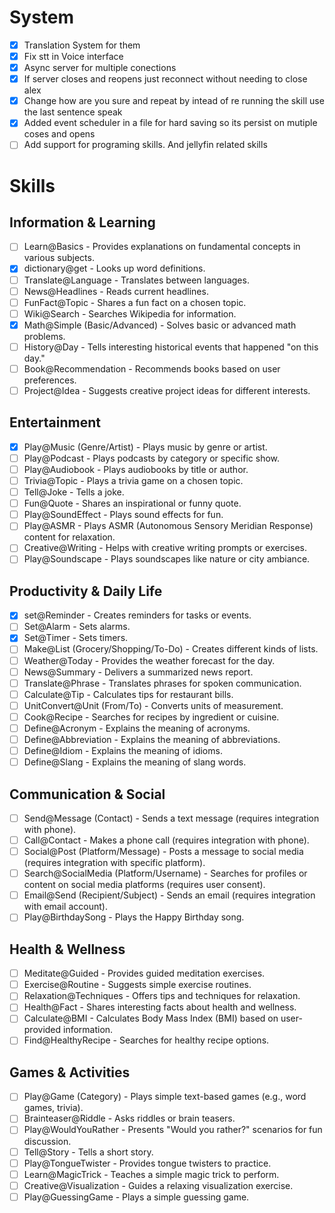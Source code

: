 # System
- [x] Translation System for them
- [x] Fix stt in Voice interface
- [x] Async server for multiple conections
- [x] If server closes and reopens just reconnect without needing to close alex 
- [x] Change how are you sure and repeat by  intead of re running the skill use the last sentence speak
- [x] Added event scheduler in a file for hard saving so its persist on mutiple coses and opens
- [ ] Add support for programing skills. And jellyfin related skills

# Skills
## Information & Learning
- [ ] Learn@Basics - Provides explanations on fundamental concepts in various subjects.
- [x] dictionary@get - Looks up word definitions.
- [ ] Translate@Language - Translates between languages.
- [ ] News@Headlines - Reads current headlines.
- [ ] FunFact@Topic - Shares a fun fact on a chosen topic.
- [ ] Wiki@Search - Searches Wikipedia for information.
- [x] Math@Simple (Basic/Advanced) - Solves basic or advanced math problems.
- [ ] History@Day - Tells interesting historical events that happened "on this day."
- [ ] Book@Recommendation - Recommends books based on user preferences.
- [ ] Project@Idea - Suggests creative project ideas for different interests.

## Entertainment
- [x] Play@Music (Genre/Artist) - Plays music by genre or artist.
- [ ] Play@Podcast - Plays podcasts by category or specific show.
- [ ] Play@Audiobook - Plays audiobooks by title or author.
- [ ] Trivia@Topic - Plays a trivia game on a chosen topic.
- [ ] Tell@Joke - Tells a joke.
- [ ] Fun@Quote - Shares an inspirational or funny quote.
- [ ] Play@SoundEffect - Plays sound effects for fun.
- [ ] Play@ASMR - Plays ASMR (Autonomous Sensory Meridian Response) content for relaxation.
- [ ] Creative@Writing - Helps with creative writing prompts or exercises.
- [ ] Play@Soundscape - Plays soundscapes like nature or city ambiance.

## Productivity & Daily Life
- [x] set@Reminder - Creates reminders for tasks or events.
- [ ] Set@Alarm - Sets alarms.
- [x] Set@Timer - Sets timers.
- [ ] Make@List (Grocery/Shopping/To-Do) - Creates different kinds of lists.
- [ ] Weather@Today - Provides the weather forecast for the day.
- [ ] News@Summary - Delivers a summarized news report.
- [ ] Translate@Phrase - Translates phrases for spoken communication.
- [ ] Calculate@Tip - Calculates tips for restaurant bills.
- [ ] UnitConvert@Unit (From/To) - Converts units of measurement.
- [ ] Cook@Recipe - Searches for recipes by ingredient or cuisine.
- [ ] Define@Acronym - Explains the meaning of acronyms.
- [ ] Define@Abbreviation - Explains the meaning of abbreviations.
- [ ] Define@Idiom - Explains the meaning of idioms.
- [ ] Define@Slang - Explains the meaning of slang words.

## Communication & Social
- [ ] Send@Message (Contact) - Sends a text message (requires integration with phone).
- [ ] Call@Contact - Makes a phone call (requires integration with phone).
- [ ] Social@Post (Platform/Message) - Posts a message to social media (requires integration with specific platform).
- [ ] Search@SocialMedia (Platform/Username) - Searches for profiles or content on social media platforms (requires user consent).
- [ ] Email@Send (Recipient/Subject) - Sends an email (requires integration with email account).
- [ ] Play@BirthdaySong - Plays the Happy Birthday song. 

## Health & Wellness
- [ ] Meditate@Guided - Provides guided meditation exercises.
- [ ] Exercise@Routine - Suggests simple exercise routines.
- [ ] Relaxation@Techniques - Offers tips and techniques for relaxation.
- [ ] Health@Fact - Shares interesting facts about health and wellness.
- [ ] Calculate@BMI - Calculates Body Mass Index (BMI) based on user-provided information.
- [ ] Find@HealthyRecipe - Searches for healthy recipe options.

## Games & Activities
- [ ] Play@Game (Category) - Plays simple text-based games (e.g., word games, trivia).
- [ ] Brainteaser@Riddle - Asks riddles or brain teasers.
- [ ] Play@WouldYouRather - Presents "Would you rather?" scenarios for fun discussion.
- [ ] Tell@Story - Tells a short story.
- [ ] Play@TongueTwister - Provides tongue twisters to practice.
- [ ] Learn@MagicTrick - Teaches a simple magic trick to perform.
- [ ] Creative@Visualization - Guides a relaxing visualization exercise.
- [ ] Play@GuessingGame - Plays a simple guessing game.
